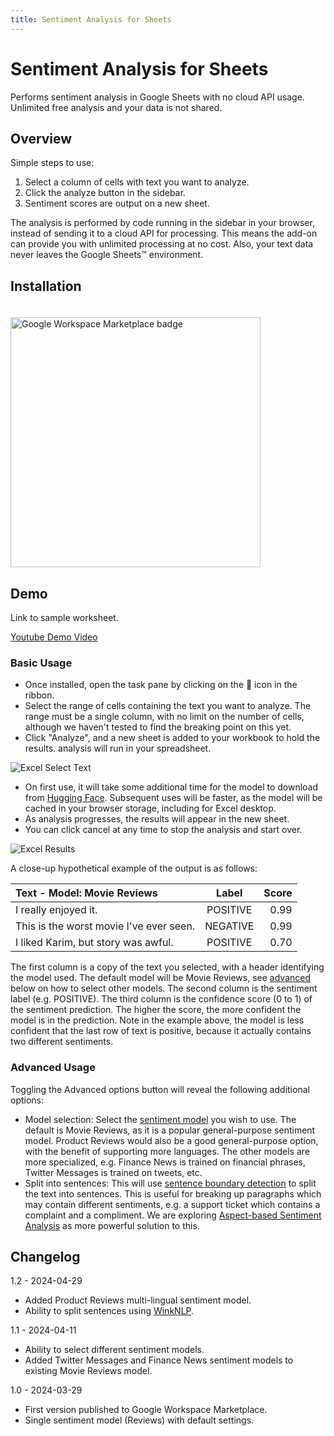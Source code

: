 ```yaml
---
title: Sentiment Analysis for Sheets
---
```


# Sentiment Analysis for Sheets

Performs sentiment analysis in Google Sheets with no cloud API usage.  Unlimited free analysis and your data is not shared.

## Overview

Simple steps to use:
1.  Select a column of cells with text you want to analyze.
2.  Click the analyze button in the sidebar.
3.  Sentiment scores are output on a new sheet.

The analysis is performed by code running in the sidebar in your browser, instead of sending it to a cloud API for processing.  This means the add-on can provide you with unlimited processing at no cost.   Also, your text data never leaves the Google Sheets™️ environment.

## Installation

<a href="https://workspace.google.com/marketplace/app/sentiment_analysis_for_google_sheets/320314197906">
    <img 
        alt="Google Workspace Marketplace badge" 
        src="https://workspace.google.com/static/img/marketplace/en/gwmBadge.svg"  
        style="padding-top: 20px; width: 400px;"
    />
</a>

## Demo

Link to sample worksheet.

[Youtube Demo Video](http://www.youtube.com/watch?v=Qek18IJXClM)

### Basic Usage
- Once installed, open the task pane by clicking on the 🙂 icon in the ribbon.
- Select the range of cells containing the text you want to analyze. The range must be a single column, with no limit on the number of cells, although we haven't tested to find the breaking point on this yet.
- Click "Analyze", and a new sheet is added to your workbook to hold the results.
analysis will run in your spreadsheet.

![Excel Select Text](/images/excel-sentiment-select.png)

- On first use, it will take some additional time for the model to download from [Hugging Face](https://huggingface.co/).  Subsequent uses will be faster, as the model will be cached in your browser storage, including for Excel desktop.
- As analysis progresses, the results will appear in the new sheet.
- You can click cancel at any time to stop the analysis and start over.

![Excel Results](/images/excel-sentiment-results.png)

A close-up hypothetical example of the output is as follows:

| Text - Model: Movie Reviews | Label | Score |
| :----- | :----: | ----: |
| I really enjoyed it. | POSITIVE | 0.99 |
| This is the worst movie I've ever seen. | NEGATIVE | 0.99 |
| I liked Karim, but story was awful. |  POSITIVE |  0.70 |

The first column is a copy of the text you selected, with a header identifying the model used. The default model will be Movie Reviews, see [advanced](#advanced) below on how to select other models.  The second column is the sentiment label (e.g. POSITIVE).  The third column is the confidence score (0 to 1) of the sentiment prediction.  The higher the score, the more confident the model is in the prediction.  Note in the example above, the model is less confident that the last row of text is positive, because it actually contains two different sentiments.

### Advanced Usage

Toggling the Advanced options button will reveal the following additional options:

- Model selection:  Select the [sentiment model](#models) you wish to use.  The default is Movie Reviews, as it is a popular general-purpose sentiment model. Product Reviews would also be a good general-purpose option, with the benefit of supporting more languages. The other models are more specialized, e.g. Finance News is trained on financial phrases, Twitter Messages is trained on tweets, etc.
- Split into sentences:  This will use [sentence boundary detection](https://en.wikipedia.org/wiki/Sentence_boundary_disambiguation) to split the text into sentences.  This is useful for breaking up paragraphs which may contain different sentiments, e.g. a support ticket which contains a complaint and a compliment.  We are exploring [Aspect-based Sentiment Analysis](https://paperswithcode.com/task/aspect-based-sentiment-analysis) as more powerful solution to this.


## Changelog

1.2 - 2024-04-29
- Added Product Reviews multi-lingual sentiment model.
- Ability to split sentences using [WinkNLP](https://winkjs.org/wink-nlp/).

1.1 - 2024-04-11
- Ability to select different sentiment models.
- Added Twitter Messages and Finance News sentiment models to existing Movie Reviews model.

1.0 - 2024-03-29
- First version published to Google Workspace Marketplace.
- Single sentiment model (Reviews) with default settings.